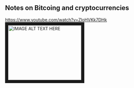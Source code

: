 ## Notes on Bitcoing and cryptocurrencies

https://www.youtube.com/watch?v=ZloHVKk7DHk
<a href="http://www.youtube.com/watch?feature=player_embedded&v=ZloHVKk7DHk
" target="_blank"><img src="http://img.youtube.com/vi/ZloHVKk7DHk/0.jpg" 
alt="IMAGE ALT TEXT HERE" width="240" height="180" border="10" /></a>

